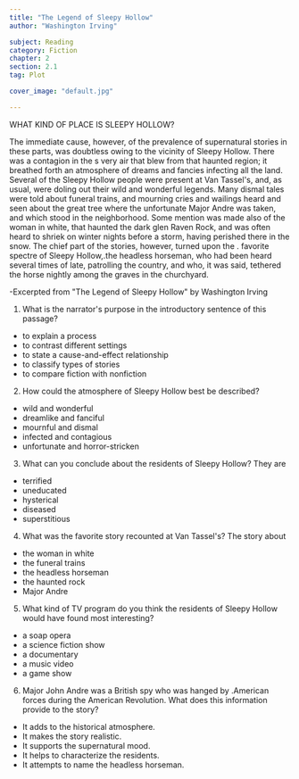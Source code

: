 ```yaml
---
title: "The Legend of Sleepy Hollow"
author: "Washington Irving"

subject: Reading
category: Fiction
chapter: 2
section: 2.1
tag: Plot

cover_image: "default.jpg"

---
```

WHAT KIND OF PLACE IS SLEEPY HOLLOW?

The immediate cause, however, of the prevalence of supernatural stories in these parts, was doubtless owing to the vicinity of Sleepy Hollow. There was a contagion in the s very air that blew from that haunted region; it breathed forth an atmosphere of dreams and fancies infecting all the land. Several of the Sleepy Hollow people were present at Van Tassel's, and, as usual, were doling out their wild and wonderful legends. Many  dismal tales were told about funeral trains, and mourning cries and wailings heard and seen about the great tree where the unfortunate Major Andre was taken, and which stood in the neighborhood. Some mention was made also of the woman in white, that haunted the dark glen Raven Rock, and was often heard to shriek on winter nights before a storm, having perished there in the snow. The chief part of the stories, however, turned upon the . favorite spectre of Sleepy Hollow,.the headless horseman, who had been heard several times of late, patrolling the country, and who, it was said, tethered the horse nightly among the graves in the churchyard.

-Excerpted from "The Legend of Sleepy Hollow"
by Washington Irving

  1.  What is the narrator's purpose in the introductory sentence of this passage?

  * to explain a process
  * to contrast different settings
  * to state a cause-and-effect relationship
  * to classify types of stories
  * to compare fiction with nonfiction

  2.  How could the atmosphere of Sleepy Hollow best be described?

  * wild and wonderful
  * dreamlike and fanciful
  * mournful and dismal
  * infected and contagious
  * unfortunate and horror-stricken

  3.  What can you conclude about the residents of Sleepy Hollow?
  They are

  * terrified
  * uneducated
  * hysterical
  * diseased
  * superstitious

  4.  What was the favorite story recounted at Van Tassel's?
  The story about

  * the woman in white
  * the funeral trains
  * the headless horseman
  * the haunted rock
  * Major Andre

  5.  What kind of TV program do you think the residents of Sleepy Hollow would have found most interesting?

  * a soap opera
  * a science fiction show
  * a documentary
  * a music video
  * a game show

  6.  Major John Andre was a British spy who was hanged by .American forces during the American Revolution.
  What does this information provide to the story?

  * It adds to the historical atmosphere.
  * It makes the story realistic.
  * It supports the supernatural mood.
  * It helps to characterize the residents.
  * It attempts to name the headless horseman.
